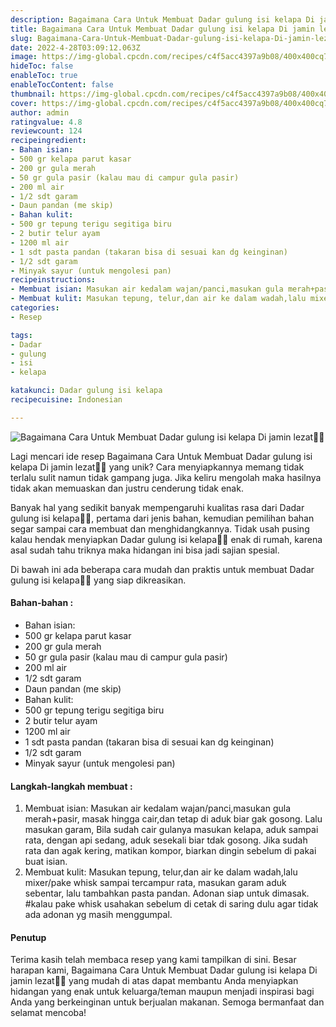 ```yaml
---
description: Bagaimana Cara Untuk Membuat Dadar gulung isi kelapa Di jamin lezat"
title: Bagaimana Cara Untuk Membuat Dadar gulung isi kelapa Di jamin lezat
slug: Bagaimana-Cara-Untuk-Membuat-Dadar-gulung-isi-kelapa-Di-jamin-lezat
date: 2022-4-28T03:09:12.063Z
image: https://img-global.cpcdn.com/recipes/c4f5acc4397a9b08/400x400cq70/photo.jpg
hideToc: false
enableToc: true
enableTocContent: false
thumbnail: https://img-global.cpcdn.com/recipes/c4f5acc4397a9b08/400x400cq70/photo.jpg
cover: https://img-global.cpcdn.com/recipes/c4f5acc4397a9b08/400x400cq70/photo.jpg
author: admin
ratingvalue: 4.8
reviewcount: 124
recipeingredient:
- Bahan isian:
- 500 gr kelapa parut kasar
- 200 gr gula merah
- 50 gr gula pasir (kalau mau di campur gula pasir)
- 200 ml air
- 1/2 sdt garam
- Daun pandan (me skip)
- Bahan kulit:
- 500 gr tepung terigu segitiga biru
- 2 butir telur ayam
- 1200 ml air
- 1 sdt pasta pandan (takaran bisa di sesuai kan dg keinginan)
- 1/2 sdt garam
- Minyak sayur (untuk mengolesi pan)
recipeinstructions:
- Membuat isian: Masukan air kedalam wajan/panci,masukan gula merah+pasir, masak hingga cair,dan tetap di aduk biar gak gosong. Lalu masukan garam, Bila sudah cair gulanya masukan kelapa, aduk sampai rata, dengan api sedang, aduk sesekali biar tdak gosong. Jika sudah rata dan agak kering, matikan kompor, biarkan dingin sebelum di pakai buat isian.
- Membuat kulit: Masukan tepung, telur,dan air ke dalam wadah,lalu mixer/pake whisk sampai tercampur rata, masukan garam aduk sebentar, lalu tambahkan pasta pandan. Adonan siap untuk dimasak. #kalau pake whisk usahakan sebelum di cetak di saring dulu agar tidak ada adonan yg masih menggumpal.
categories:
- Resep

tags:
- Dadar
- gulung
- isi
- kelapa

katakunci: Dadar gulung isi kelapa
recipecuisine: Indonesian

---
```


![Bagaimana Cara Untuk Membuat Dadar gulung isi kelapa Di jamin lezat👩‍🍳](https://img-global.cpcdn.com/recipes/c4f5acc4397a9b08/400x400cq70/photo.jpg)

Lagi mencari ide resep Bagaimana Cara Untuk Membuat Dadar gulung isi kelapa Di jamin lezat👩‍🍳 yang unik? Cara menyiapkannya memang tidak terlalu sulit namun tidak gampang juga. Jika keliru mengolah maka hasilnya tidak akan memuaskan dan justru cenderung tidak enak.

Banyak hal yang sedikit banyak mempengaruhi kualitas rasa dari Dadar gulung isi kelapa👩‍🍳, pertama dari jenis bahan, kemudian pemilihan bahan segar sampai cara membuat dan menghidangkannya. Tidak usah pusing kalau hendak menyiapkan Dadar gulung isi kelapa👩‍🍳 enak di rumah, karena asal sudah tahu triknya maka hidangan ini bisa jadi sajian spesial.

Di bawah ini ada beberapa cara mudah dan praktis untuk membuat Dadar gulung isi kelapa👩‍🍳 yang siap dikreasikan.

<!--inarticleads1-->

#### Bahan-bahan :

- Bahan isian:
- 500 gr kelapa parut kasar
- 200 gr gula merah
- 50 gr gula pasir (kalau mau di campur gula pasir)
- 200 ml air
- 1/2 sdt garam
- Daun pandan (me skip)
- Bahan kulit:
- 500 gr tepung terigu segitiga biru
- 2 butir telur ayam
- 1200 ml air
- 1 sdt pasta pandan (takaran bisa di sesuai kan dg keinginan)
- 1/2 sdt garam
- Minyak sayur (untuk mengolesi pan)

<!--inarticleads2-->

#### Langkah-langkah membuat :

1. Membuat isian: Masukan air kedalam wajan/panci,masukan gula merah+pasir, masak hingga cair,dan tetap di aduk biar gak gosong. Lalu masukan garam, Bila sudah cair gulanya masukan kelapa, aduk sampai rata, dengan api sedang, aduk sesekali biar tdak gosong. Jika sudah rata dan agak kering, matikan kompor, biarkan dingin sebelum di pakai buat isian.
1. Membuat kulit: Masukan tepung, telur,dan air ke dalam wadah,lalu mixer/pake whisk sampai tercampur rata, masukan garam aduk sebentar, lalu tambahkan pasta pandan. Adonan siap untuk dimasak. #kalau pake whisk usahakan sebelum di cetak di saring dulu agar tidak ada adonan yg masih menggumpal.

#### Penutup

Terima kasih telah membaca resep yang kami tampilkan di sini. Besar harapan kami, Bagaimana Cara Untuk Membuat Dadar gulung isi kelapa Di jamin lezat👩‍🍳 yang mudah di atas dapat membantu Anda menyiapkan hidangan yang enak untuk keluarga/teman maupun menjadi inspirasi bagi Anda yang berkeinginan untuk berjualan makanan. Semoga bermanfaat dan selamat mencoba!